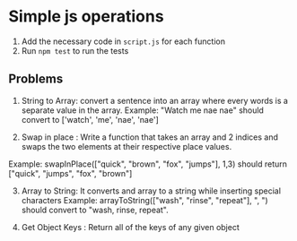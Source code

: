 # Simple js operations


1. Add the necessary code in `script.js` for each function
2. Run `npm test` to run the tests

## Problems

1. String to Array: convert a sentence into an array where every words is a separate value in the array.
Example:  "Watch me nae nae" should convert to ['watch', 'me', 'nae', 'nae']

2. Swap in place :
Write a function that takes an array and 2 indices and swaps the two elements at their
respective place values.

Example:   swapInPlace(["quick", "brown", "fox", "jumps"], 1,3)  should return
["quick", "jumps", "fox", "brown"]

3. Array to String: It converts and array to a string while inserting special characters
Example: arrayToString(["wash", "rinse", "repeat"], ", ")  should convert to "wash, rinse, repeat".


4. Get Object Keys : Return all of the keys of any given object
